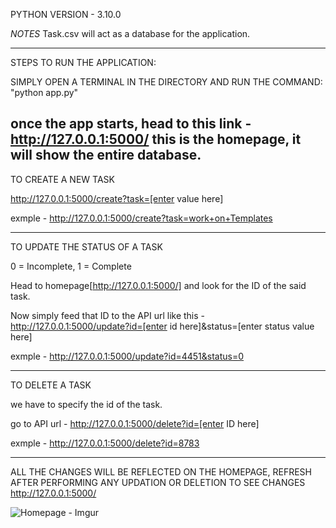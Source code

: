 PYTHON VERSION - 3.10.0

*NOTES*
Task.csv will act as a database for the application.
_________________________________________________________________

STEPS TO RUN THE APPLICATION:

SIMPLY OPEN A TERMINAL IN THE DIRECTORY AND RUN THE COMMAND:
"python app.py"

once the app starts, head to this link - http://127.0.0.1:5000/
this is the homepage, it will show the entire database.
-----------------------------------------------------------------

TO CREATE A NEW TASK 

http://127.0.0.1:5000/create?task=[enter value here]

exmple - http://127.0.0.1:5000/create?task=work+on+Templates

-----------------------------------------------------------------

TO UPDATE THE STATUS OF A TASK

0 = Incomplete, 1 = Complete

Head to homepage[http://127.0.0.1:5000/] and look for the ID of the said task.

Now simply feed that ID to the API url like this -
http://127.0.0.1:5000/update?id=[enter id here]&status=[enter status value here] 

exmple - http://127.0.0.1:5000/update?id=4451&status=0

-----------------------------------------------------------------

TO DELETE A TASK

we have to specify the id of the task.

go to API url - http://127.0.0.1:5000/delete?id=[enter ID here]

exmple - http://127.0.0.1:5000/delete?id=8783

-----------------------------------------------------------------

ALL THE CHANGES WILL BE REFLECTED ON THE HOMEPAGE, REFRESH AFTER PERFORMING ANY UPDATION OR DELETION TO SEE CHANGES
http://127.0.0.1:5000/

![Homepage - Imgur](https://user-images.githubusercontent.com/58478133/217510425-c850674d-ada6-441d-b889-522142f5bbad.png)

